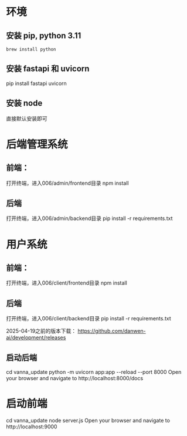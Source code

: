 # 环境
## 安装 pip, python 3.11
    brew install python

## 安装 fastapi 和 uvicorn
pip install fastapi uvicorn

## 安装 node

直接默认安装即可
# 后端管理系统
## 前端：
打开终端，进入006/admin/frontend目录
npm install
## 后端
打开终端，进入006/admin/backend目录
pip install -r requirements.txt

# 用户系统
## 前端：
打开终端，进入006/client/frontend目录
npm install
## 后端
打开终端，进入006/client/backend目录
pip install -r requirements.txt

2025-04-19之前的版本下载：
https://github.com/danwen-ai/development/releases


## 启动后端
cd vanna_update
python -m uvicorn app:app --reload --port 8000
Open your browser and navigate to http://localhost:8000/docs

# 启动前端
cd vanna_update
node server.js
Open your browser and navigate to http://localhost:9000
